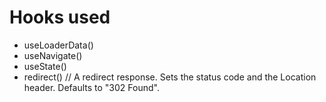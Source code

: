 # Hooks used
- useLoaderData()
- useNavigate()
- useState()
- redirect() // A redirect response. Sets the status code and the Location header. Defaults to "302 Found".